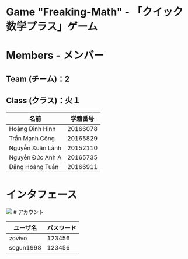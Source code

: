 # Game "Freaking-Math" - 「クイック数学プラス」ゲーム

# Members - メンバー
## Team (チーム)：2
## Class (クラス)：火１
| 名前 | 学籍番号 
|------|--------|
| Hoàng Đình Hinh | 20166078 |
| Trần Mạnh Công | 20165829 |
| Nguyễn Xuân Lành | 20152110 |
| Nguyễn Đức Anh A | 20165735 |
| Đặng Hoàng Tuấn | 20166911 |

# インタフェース
<img src = "https://imgur.com/a/WxrM4u8">
# アカウント

| ユーザ名 | パスワード 
|---------|----------|
| zovivo | 123456 |
| sogun1998 | 123456 |
